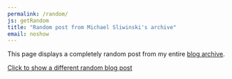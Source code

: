 ```yaml
---
permalink: /random/
js: getRandom
title: "Random post from Michael Sliwinski's archive"
email: noshow
---
```


This page displays a completely random post from my entire [blog archive](/archive).

<a href="javascript:getRandom();" id="random" data-random="" class="bold">Click to show a different random blog post</a>